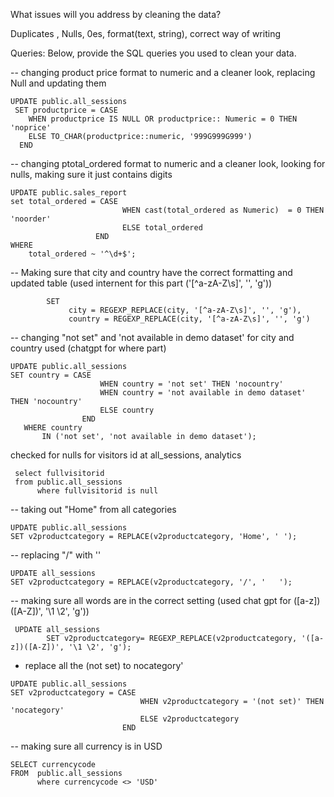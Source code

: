 What issues will you address by cleaning the data?

Duplicates , Nulls, 0es, format(text, string), correct way of writing 



Queries:
Below, provide the SQL queries you used to clean your data.

--  changing product price format to numeric and a cleaner look, replacing Null and updating them 

```
UPDATE public.all_sessions
 SET productprice = CASE 
    WHEN productprice IS NULL OR productprice:: Numeric = 0 THEN 'noprice'
    ELSE TO_CHAR(productprice::numeric, '999G999G999')
  END 
```


--    changing ptotal_ordered format to numeric and a cleaner look, looking for nulls, making sure it just contains digits 

  ```
UPDATE public.sales_report
 set total_ordered = CASE 
                           WHEN cast(total_ordered as Numeric)  = 0 THEN 'noorder'
                           ELSE total_ordered 
                     END 
  WHERE 
      total_ordered ~ '^\d+$';
```

--  Making sure that city and country have the correct formatting and updated table
(used internent for this part ('[^a-zA-Z\s]', '', 'g'))

``` UPDATE public.all_sessions
        SET
             city = REGEXP_REPLACE(city, '[^a-zA-Z\s]', '', 'g'),
             country = REGEXP_REPLACE(city, '[^a-zA-Z\s]', '', 'g')
```

-- changing "not set" and 'not available in demo dataset' for city and country used (chatgpt for where part)

```
UPDATE public.all_sessions
SET country = CASE 
                    WHEN country = 'not set' THEN 'nocountry'
                    WHEN country = 'not available in demo dataset' THEN 'nocountry'
                    ELSE country
                END
   WHERE country
       IN ('not set', 'not available in demo dataset');
```

checked for nulls for visitors id  at all_sessions, analytics
```
 select fullvisitorid
 from public.all_sessions
      where fullvisitorid is null 
```

 
--  taking out "Home" from all categories  
```
UPDATE public.all_sessions
SET v2productcategory = REPLACE(v2productcategory, 'Home', ' ');
```

-- replacing "/" with ''

```
UPDATE all_sessions
SET v2productcategory = REPLACE(v2productcategory, '/', '   ');
```

--  making sure all words are in the correct setting (used chat gpt for  ([a-z])([A-Z])', '\1 \2', 'g'))
 
```
 UPDATE all_sessions
        SET v2productcategory= REGEXP_REPLACE(v2productcategory, '([a-z])([A-Z])', '\1 \2', 'g');
```

- replace all the (not set) to nocategory'

```
UPDATE public.all_sessions
SET v2productcategory = CASE 
                             WHEN v2productcategory = '(not set)' THEN 'nocategory'
                             ELSE v2productcategory
                         END
``` 

-- making sure all currency is in USD
```
SELECT currencycode
FROM  public.all_sessions
      where currencycode <> 'USD'
```





